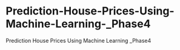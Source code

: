 # Prediction-House-Prices-Using-Machine-Learning-_Phase4
Prediction House Prices Using Machine Learning _Phase4
